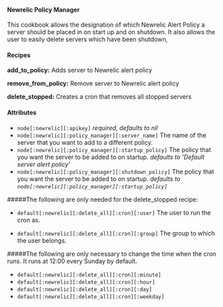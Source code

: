 #### Newrelic Policy Manager
This cookbook allows the designation of which Newrelic Alert Policy a server should be placed in on start up and on shutdown. It also allows the user to easily delete servers which have been shutdown, 


#### Recipes
**add_to_policy:** Adds server to Newrelic alert policy

**remove_from_policy:** Remove server to Newrelic alert policy

**delete_stopped:** Creates a cron that removes all stopped servers

#### Attributes
- `node[:newrelic][:apikey]` *required, defaults to nil*
- `node[:newrelic][:policy_manager][:server_name]` The name of the server that you want to add to a different policy.
- `node[:newrelic][:policy_manager][:startup_policy]` The policy that you want the server to be added to on startup.  *defaults to 'Default server alert policy'*
- `node[:newrelic][:policy_manager][:shutdown_policy]` The policy that you want the server to be added to on startup. *defaults to `node[:newrelic][:policy_manager][:startup_policy]`*

#####The following are only needed for the delete_stopped recipe:

- `default[:newrelic][:delete_all][:cron][:user]` The user to run the cron as.

- `default[:newrelic][:delete_all][:cron][:group]` The group to which the user belongs. 

#####The following are only necessary to change the time when the cron runs. It runs at 12:00 every Sunday by default.
- `default[:newrelic][:delete_all][:cron][:minute]`
- `default[:newrelic][:delete_all][:cron][:hour]`
- `default[:newrelic][:delete_all][:cron][:day]`
- `default[:newrelic][:delete_all][:cron][:weekday]`